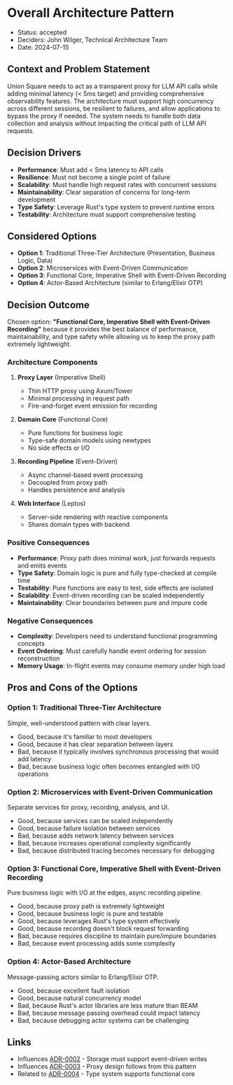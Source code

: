 # Overall Architecture Pattern

- Status: accepted
- Deciders: John Wilger, Technical Architecture Team
- Date: 2024-07-15

## Context and Problem Statement

Union Square needs to act as a transparent proxy for LLM API calls while adding minimal latency (< 5ms target) and providing comprehensive observability features. The architecture must support high concurrency across different sessions, be resilient to failures, and allow applications to bypass the proxy if needed. The system needs to handle both data collection and analysis without impacting the critical path of LLM API requests.

## Decision Drivers

- **Performance**: Must add < 5ms latency to API calls
- **Resilience**: Must not become a single point of failure
- **Scalability**: Must handle high request rates with concurrent sessions
- **Maintainability**: Clear separation of concerns for long-term development
- **Type Safety**: Leverage Rust's type system to prevent runtime errors
- **Testability**: Architecture must support comprehensive testing

## Considered Options

- **Option 1**: Traditional Three-Tier Architecture (Presentation, Business Logic, Data)
- **Option 2**: Microservices with Event-Driven Communication
- **Option 3**: Functional Core, Imperative Shell with Event-Driven Recording
- **Option 4**: Actor-Based Architecture (similar to Erlang/Elixir OTP)

## Decision Outcome

Chosen option: **"Functional Core, Imperative Shell with Event-Driven Recording"** because it provides the best balance of performance, maintainability, and type safety while allowing us to keep the proxy path extremely lightweight.

### Architecture Components

1. **Proxy Layer** (Imperative Shell)
   - Thin HTTP proxy using Axum/Tower
   - Minimal processing in request path
   - Fire-and-forget event emission for recording

2. **Domain Core** (Functional Core)
   - Pure functions for business logic
   - Type-safe domain models using newtypes
   - No side effects or I/O

3. **Recording Pipeline** (Event-Driven)
   - Async channel-based event processing
   - Decoupled from proxy path
   - Handles persistence and analysis

4. **Web Interface** (Leptos)
   - Server-side rendering with reactive components
   - Shares domain types with backend

### Positive Consequences

- **Performance**: Proxy path does minimal work, just forwards requests and emits events
- **Type Safety**: Domain logic is pure and fully type-checked at compile time
- **Testability**: Pure functions are easy to test, side effects are isolated
- **Scalability**: Event-driven recording can be scaled independently
- **Maintainability**: Clear boundaries between pure and impure code

### Negative Consequences

- **Complexity**: Developers need to understand functional programming concepts
- **Event Ordering**: Must carefully handle event ordering for session reconstruction
- **Memory Usage**: In-flight events may consume memory under high load

## Pros and Cons of the Options

### Option 1: Traditional Three-Tier Architecture

Simple, well-understood pattern with clear layers.

- Good, because it's familiar to most developers
- Good, because it has clear separation between layers
- Bad, because it typically involves synchronous processing that would add latency
- Bad, because business logic often becomes entangled with I/O operations

### Option 2: Microservices with Event-Driven Communication

Separate services for proxy, recording, analysis, and UI.

- Good, because services can be scaled independently
- Good, because failure isolation between services
- Bad, because adds network latency between services
- Bad, because increases operational complexity significantly
- Bad, because distributed tracing becomes necessary for debugging

### Option 3: Functional Core, Imperative Shell with Event-Driven Recording

Pure business logic with I/O at the edges, async recording pipeline.

- Good, because proxy path is extremely lightweight
- Good, because business logic is pure and testable
- Good, because leverages Rust's type system effectively
- Good, because recording doesn't block request forwarding
- Bad, because requires discipline to maintain pure/impure boundaries
- Bad, because event processing adds some complexity

### Option 4: Actor-Based Architecture

Message-passing actors similar to Erlang/Elixir OTP.

- Good, because excellent fault isolation
- Good, because natural concurrency model
- Bad, because Rust's actor libraries are less mature than BEAM
- Bad, because message passing overhead could impact latency
- Bad, because debugging actor systems can be challenging

## Links

- Influences [ADR-0002](0002-storage-solution.md) - Storage must support event-driven writes
- Influences [ADR-0003](0003-proxy-implementation.md) - Proxy design follows from this pattern
- Related to [ADR-0004](0004-type-system.md) - Type system supports functional core